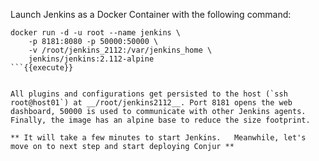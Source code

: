 
Launch Jenkins as a Docker Container with the following command:

```
docker run -d -u root --name jenkins \
    -p 8181:8080 -p 50000:50000 \
    -v /root/jenkins_2112:/var/jenkins_home \
    jenkins/jenkins:2.112-alpine
```{{execute}}


All plugins and configurations get persisted to the host (`ssh root@host01`) at __/root/jenkins2112__. Port 8181 opens the web dashboard, 50000 is used to communicate with other Jenkins agents. Finally, the image has an alpine base to reduce the size footprint.

** It will take a few minutes to start Jenkins.   Meanwhile, let's move on to next step and start deploying Conjur **
